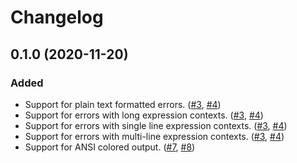 # Changelog

## 0.1.0 (2020-11-20)

### Added

* Support for plain text formatted errors. ([#3], [#4])
* Support for errors with long expression contexts. ([#3], [#4])
* Support for errors with single line expression contexts. ([#3], [#4])
* Support for errors with multi-line expression contexts. ([#3], [#4])
* Support for ANSI colored output. ([#7], [#8])

[#3]: https://github.com/azriel91/srcerr/issues/3
[#4]: https://github.com/azriel91/srcerr/pull/4
[#7]: https://github.com/azriel91/srcerr/issues/7
[#8]: https://github.com/azriel91/srcerr/pull/8
